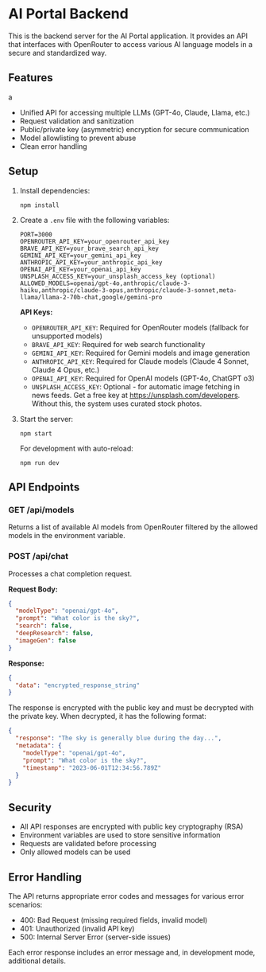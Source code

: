 # AI Portal Backend

This is the backend server for the AI Portal application. It provides an API that interfaces with OpenRouter to access various AI language models in a secure and standardized way.

## Features

a
- Unified API for accessing multiple LLMs (GPT-4o, Claude, Llama, etc.)
- Request validation and sanitization
- Public/private key (asymmetric) encryption for secure communication
- Model allowlisting to prevent abuse
- Clean error handling

## Setup

1. Install dependencies:
   ```
   npm install
   ```

2. Create a `.env` file with the following variables:
   ```
   PORT=3000
   OPENROUTER_API_KEY=your_openrouter_api_key
   BRAVE_API_KEY=your_brave_search_api_key
   GEMINI_API_KEY=your_gemini_api_key
   ANTHROPIC_API_KEY=your_anthropic_api_key
   OPENAI_API_KEY=your_openai_api_key
   UNSPLASH_ACCESS_KEY=your_unsplash_access_key (optional)
   ALLOWED_MODELS=openai/gpt-4o,anthropic/claude-3-haiku,anthropic/claude-3-opus,anthropic/claude-3-sonnet,meta-llama/llama-2-70b-chat,google/gemini-pro
   ```

   **API Keys:**
   - `OPENROUTER_API_KEY`: Required for OpenRouter models (fallback for unsupported models)
   - `BRAVE_API_KEY`: Required for web search functionality
   - `GEMINI_API_KEY`: Required for Gemini models and image generation
   - `ANTHROPIC_API_KEY`: Required for Claude models (Claude 4 Sonnet, Claude 4 Opus, etc.)
   - `OPENAI_API_KEY`: Required for OpenAI models (GPT-4o, ChatGPT o3)
   - `UNSPLASH_ACCESS_KEY`: Optional - for automatic image fetching in news feeds. Get a free key at https://unsplash.com/developers. Without this, the system uses curated stock photos.

3. Start the server:
   ```
   npm start
   ```

   For development with auto-reload:
   ```
   npm run dev
   ```

## API Endpoints

### GET /api/models
Returns a list of available AI models from OpenRouter filtered by the allowed models in the environment variable.

### POST /api/chat
Processes a chat completion request.

**Request Body:**
```json
{
  "modelType": "openai/gpt-4o",
  "prompt": "What color is the sky?",
  "search": false,
  "deepResearch": false,
  "imageGen": false
}
```

**Response:**
```json
{
  "data": "encrypted_response_string"
}
```

The response is encrypted with the public key and must be decrypted with the private key. When decrypted, it has the following format:

```json
{
  "response": "The sky is generally blue during the day...",
  "metadata": {
    "modelType": "openai/gpt-4o",
    "prompt": "What color is the sky?",
    "timestamp": "2023-06-01T12:34:56.789Z"
  }
}
```

## Security

- All API responses are encrypted with public key cryptography (RSA)
- Environment variables are used to store sensitive information
- Requests are validated before processing
- Only allowed models can be used

## Error Handling

The API returns appropriate error codes and messages for various error scenarios:

- 400: Bad Request (missing required fields, invalid model)
- 401: Unauthorized (invalid API key)
- 500: Internal Server Error (server-side issues)

Each error response includes an error message and, in development mode, additional details. 